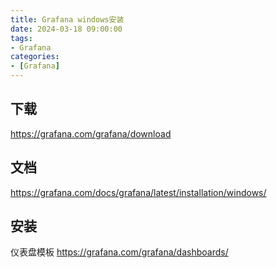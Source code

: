 ```yaml
---
title: Grafana windows安装
date: 2024-03-18 09:00:00
tags:
- Grafana
categories:
- [Grafana]
---
```


## 下载

https://grafana.com/grafana/download

## 文档

https://grafana.com/docs/grafana/latest/installation/windows/


## 安装



仪表盘模板
https://grafana.com/grafana/dashboards/

